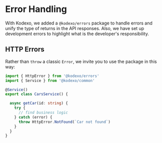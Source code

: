# Error Handling

With Kodexo, we added a `@kodexo/errors` package to handle errors and unify the type of returns in the API responses. Also, we have set up development errors to highlight what is the developer's responsibility.

## HTTP Errors

Rather than `throw` a classic `Error`, we invite you to use the package in this way:

```typescript
import { HttpError } from '@kodexo/errors'
import { Service } from '@kodexo/common'

@Service()
export class CarsService() {

  async getCar(id: string) {
    try {
      // find business logic
    } catch (error) {
      throw HttpError.NotFound(`Car not found`)
    }
  }
}
```
